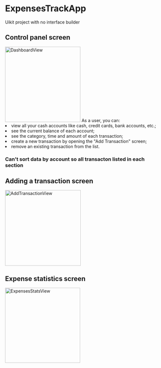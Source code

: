 # ExpensesTrackApp
Uikit project with no interface builder

<h2>Control panel screen</h2>
<img width="246" alt="DashboardView" src="https://user-images.githubusercontent.com/31934552/144060406-5a0e9a5f-393a-47e3-91a7-403162926274.png">
As a user, you can:
  <li>view all your cash accounts like cash, credit cards, bank accounts, etc.;</li>
  <li>see the current balance of each account;</li>
  <li>see the category, time and amount of each transaction;</li>
  <li>create a new transaction by opening the "Add Transaction" screen;</li>
  <li>remove an existing transaction from the list.</li>
  
  <h3>Can't sort data by account so all transacton listed in each section</h3>


<h2>Adding a transaction screen</h2>
<img width="247" alt="AddTransactionView" src="https://user-images.githubusercontent.com/31934552/144060450-edd25c34-b74e-4d1f-b360-956930dbd786.png">


<h2>Expense statistics screen</h2>
<img width="245" alt="ExpensesStatsView" src="https://user-images.githubusercontent.com/31934552/144060443-b93640d5-bee1-48ad-ae4a-cfcd7f85bf82.png">
